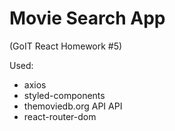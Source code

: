 <h1>Movie Search App</h1>
<p>(GoIT React Homework #5)</p>
<p>Used:</p>
<ul>
  <li>axios</li>
  <li>styled-components</li>
  <li>themoviedb.org API API</li>
  <li>react-router-dom</li>
</ul>
